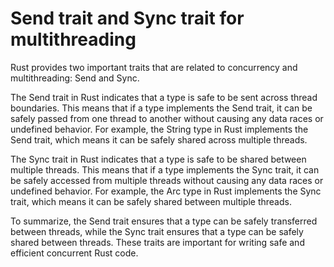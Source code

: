 # Send trait and Sync trait for multithreading

Rust provides two important traits that are related to concurrency and multithreading: Send and Sync.

The Send trait in Rust indicates that a type is safe to be sent across thread boundaries. This means that if a type implements the Send trait, it can be safely passed from one thread to another without causing any data races or undefined behavior. For example, the String type in Rust implements the Send trait, which means it can be safely shared across multiple threads.

The Sync trait in Rust indicates that a type is safe to be shared between multiple threads. This means that if a type implements the Sync trait, it can be safely accessed from multiple threads without causing any data races or undefined behavior. For example, the Arc type in Rust implements the Sync trait, which means it can be safely shared between multiple threads.

To summarize, the Send trait ensures that a type can be safely transferred between threads, while the Sync trait ensures that a type can be safely shared between threads. These traits are important for writing safe and efficient concurrent Rust code.

